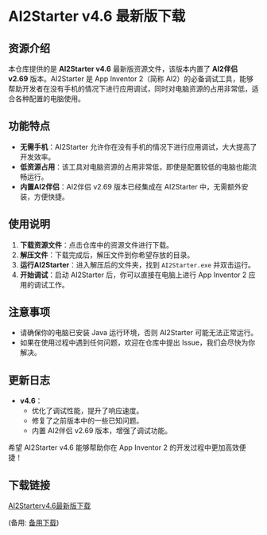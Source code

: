 # AI2Starter v4.6 最新版下载

## 资源介绍

本仓库提供的是 **AI2Starter v4.6** 最新版资源文件，该版本内置了 **AI2伴侣 v2.69** 版本。AI2Starter 是 App Inventor 2（简称 AI2）的必备调试工具，能够帮助开发者在没有手机的情况下进行应用调试，同时对电脑资源的占用非常低，适合各种配置的电脑使用。

## 功能特点

- **无需手机**：AI2Starter 允许你在没有手机的情况下进行应用调试，大大提高了开发效率。
- **低资源占用**：该工具对电脑资源的占用非常低，即使是配置较低的电脑也能流畅运行。
- **内置AI2伴侣**：AI2伴侣 v2.69 版本已经集成在 AI2Starter 中，无需额外安装，方便快捷。

## 使用说明

1. **下载资源文件**：点击仓库中的资源文件进行下载。
2. **解压文件**：下载完成后，解压文件到你希望存放的目录。
3. **运行AI2Starter**：进入解压后的文件夹，找到 `AI2Starter.exe` 并双击运行。
4. **开始调试**：启动 AI2Starter 后，你可以直接在电脑上进行 App Inventor 2 应用的调试工作。

## 注意事项

- 请确保你的电脑已安装 Java 运行环境，否则 AI2Starter 可能无法正常运行。
- 如果在使用过程中遇到任何问题，欢迎在仓库中提出 Issue，我们会尽快为你解决。

## 更新日志

- **v4.6**：
  - 优化了调试性能，提升了响应速度。
  - 修复了之前版本中的一些已知问题。
  - 内置 AI2伴侣 v2.69 版本，增强了调试功能。

希望 AI2Starter v4.6 能够帮助你在 App Inventor 2 的开发过程中更加高效便捷！

## 下载链接
[AI2Starterv4.6最新版下载](https://pan.quark.cn/s/02a20e0a0505) 

(备用: [备用下载](https://pan.baidu.com/s/1asFFJeX122PYDhz9FN3bmw?pwd=1234))
